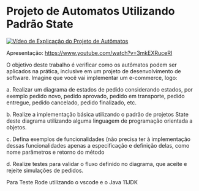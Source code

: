# Projeto de Automatos Utilizando Padrão State
[![Vídeo de Explicação do Projeto de Autômatos](http://img.youtube.com/vi/3mkEXRuceRI/0.jpg)](http://www.youtube.com/watch?v=3mkEXRuceRI "Explicação do Padrão de Projeto State")

Apresentação: https://www.youtube.com/watch?v=3mkEXRuceRI

O objetivo deste trabalho é verificar como os autômatos podem ser aplicados na
prática, inclusive em um projeto de desenvolvimento de software. Imagine que
você vai implementar um e-commerce, logo:

a. Realizar um diagrama de estados de pedido considerando estados, por
exemplo pedido novo, pedido aprovado, pedido em transporte, pedido
entregue, pedido cancelado, pedido finalizado, etc.

b. Realize a implementação básica utilizando o padrão de projetos State
deste diagrama utilizando alguma linguagem de programação orientada a
objetos.

c. Defina exemplos de funcionalidades (não precisa ter à implementação
dessas funcionalidades apenas a especificação e definição delas, como
nome parâmetros e retorno do método

d. Realize testes para validar o fluxo definido no diagrama, que aceite e
rejeite simulações de pedidos.


Para Teste Rode utilizando o vscode e o Java 11JDK 
